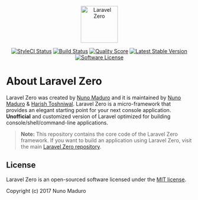 <p align="center">
    <img title="Laravel Zero" height="100" src="https://raw.githubusercontent.com/nunomaduro/laravel-zero-docs/master/images/logo/1024x1024/Round/2.png" />
</p>
<p align="center">
  <a href="https://styleci.io/repos/96572957"><img src="https://styleci.io/repos/96572957/shield" alt="StyleCI Status"></img></a>
  <a href="https://travis-ci.org/nunomaduro/zero-framework"><img src="https://img.shields.io/travis/nunomaduro/zero-framework/stable.svg?style=flat-square" alt="Build Status"></img></a>
  <a href="https://scrutinizer-ci.com/g/nunomaduro/zero-framework"><img src="https://img.shields.io/scrutinizer/g/nunomaduro/zero-framework.svg?style=flat-square" alt="Quality Score"></img></a>
  <a href="https://packagist.org/packages/nunomaduro/zero-framework"><img src="https://poser.pugx.org/nunomaduro/zero-framework/v/stable.svg" alt="Latest Stable Version"></a>
  <a href="LICENSE"><img src="https://img.shields.io/badge/license-MIT-brightgreen.svg?style=flat-square" alt="Software License"></img></a>
</p>

About Laravel Zero
================

Laravel Zero was created by [Nuno Maduro](https://github.com/nunomaduro) and it is maintained by [Nuno Maduro](https://github.com/nunomaduro) & [Harish Toshniwal](https://github.com/introwit). Laravel Zero is a micro-framework that provides an elegant starting point for your next console application.
**Unofficial** and customized version of Laravel optimized for building console/shell/command-line applications.

> **Note:** This repository contains the core code of the Laravel Zero framework. If you want to build an application using Laravel Zero, visit the main [Laravel Zero repository](https://github.com/laravel-zero/laravel-zero).

## License

Laravel Zero is an open-sourced software licensed under the [MIT license](LICENSE.md).

Copyright (c) 2017 Nuno Maduro
